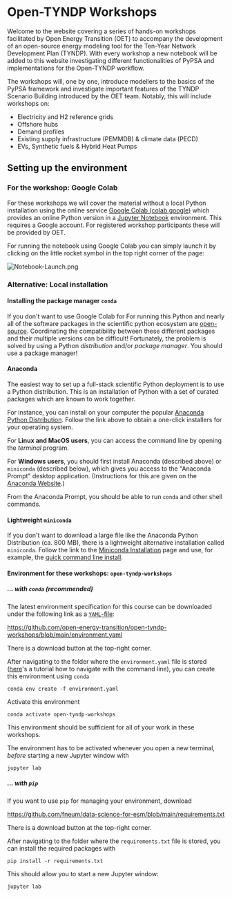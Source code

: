 # Open-TYNDP Workshops

Welcome to the website covering a series of hands-on workshops facilitated by Open Energy Transition (OET) to accompany the development of an open-source energy modeling tool for the Ten-Year Network Development Plan (TYNDP). 
With every workshop a new notebook will be added to this website investigating different functionalities of PyPSA and implementations for the Open-TYNDP workflow.

The workshops will, one by one, introduce modellers to the basics of the PyPSA framework and investigate important features of the TYNDP Scenario Building introduced by the OET team.
Notably, this will include workshops on:

- Electricity and H2 reference grids
- Offshore hubs
- Demand profiles
- Existing supply infrastructure (PEMMDB) & climate data (PECD)
- EVs, Synthetic fuels & Hybrid Heat Pumps

## Setting up the environment

### For the workshop: Google Colab

For these workshops we will cover the material without a local Python installation using the online service  [Google Colab (colab.google)](https://colab.google) which provides an online Python version
in a [Jupyter Notebook](jupyter.org/) environment. This requires a Google account. For registered workshop participants these will be provided by OET.

For running the notebook using Google Colab you can simply launch it by clicking on the little rocket symbol in the top right corner of the page:

![Notebook-Launch.png](Notebook-Launch.png)

### Alternative: Local installation

#### Installing the package manager `conda`

If you don't want to use Google Colab for For running this Python and nearly all of the software packages in the scientific python
ecosystem are [open-source](https://opensource.org/). Coordinating the
compatibility between these different packages and their multiple versions can be difficult! Fortunately, the problem is solved by using a Python
_distribution_ and/or _package manager_. You should use a package manager!

#### Anaconda

The easiest way to set up a full-stack scientific Python deployment is to use a
Python distribution. This is an installation of Python with a set of curated
packages which are known to work together.

For instance, you can install on your computer the popular
[Anaconda Python Distribution](https://www.anaconda.com/download/).
Follow the link above to obtain a one-click installers for your operating system.

For **Linux and MacOS users**, you can access the command line by opening the _terminal_ program.

For **Windows users**, you should first install Anaconda (described above) or `miniconda` (described below), which gives you access to the "Anaconda Prompt" desktop application. (Instructions for this are given on the [Anaconda Website](https://docs.anaconda.com/anaconda/user-guide/getting-started/#write-a-python-program-using-anaconda-prompt-or-terminal).)

From the Anaconda Prompt, you should be able to run `conda` and other shell commands.

#### Lightweight `miniconda`

If you don't want to download a large file like the Anaconda Python Distribution (ca. 800 MB), there is a
lightweight alternative installation called `miniconda`.
Follow the link to the [Miniconda Installation](https://docs.conda.io/en/latest/miniconda.html) page and use, for example, the [quick command line install](https://docs.anaconda.com/miniconda/#quick-command-line-install).

#### Environment for these workshops: `open-tyndp-workshops`

##### ... with `conda` (recommended)

The latest environment specification for this course can be downloaded under the following link as a [`YAML`-file](https://en.wikipedia.org/wiki/YAML):

https://github.com/open-energy-transition/open-tyndp-workshops/blob/main/environment.yaml

There is a download button at the top-right corner.

After navigating to the folder where the `environment.yaml` file is stored ([here](https://tutorials.codebar.io/command-line/introduction/tutorial.html)'s a tutorial how to navigate with the command line),
you can create this environment using `conda`

    conda env create -f environment.yaml

Activate this environment

    conda activate open-tyndp-workshops

This environment should be sufficient for all of your work in these workshops.

The environment has to be activated whenever you open a new terminal,
*before* starting a new Jupyter window with

    jupyter lab

##### ... with `pip`

If you want to use `pip` for managing your environment, download

https://github.com/fneum/data-science-for-esm/blob/main/requirements.txt

There is a download button at the top-right corner.

After navigating to the folder where the `requirements.txt` file is stored,
you can install the required packages with

    pip install -r requirements.txt

This should allow you to start a new Jupyter window:

    jupyter lab
